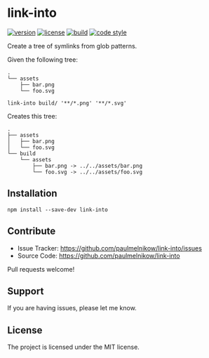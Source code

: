 # link-into

[![version](https://img.shields.io/npm/v/link-into.svg?style=flat-square)][npm]
[![license](https://img.shields.io/npm/l/link-into.svg?style=flat-square)][npm]
[![build](https://img.shields.io/circleci/project/github/paulmelnikow/link-into.svg?style=flat-square)][build]
[![code style](https://img.shields.io/badge/code_style-prettier-ff69b4.svg?style=flat-square)][prettier]

[npm]: https://npmjs.comlink-into/
[build]: https://circleci.com/gh/paulmelnikow/link-into/tree/master
[prettier]: https://prettier.io/

Create a tree of symlinks from glob patterns.

Given the following tree:

```
.
└── assets
    ├── bar.png
    └── foo.svg
```

```
link-into build/ '**/*.png' '**/*.svg'
```

Creates this tree:

```
.
├── assets
│   ├── bar.png
│   └── foo.svg
└── build
    └── assets
        ├── bar.png -> ../../assets/bar.png
        └── foo.svg -> ../../assets/foo.svg
```

## Installation

```
npm install --save-dev link-into
```

## Contribute

-   Issue Tracker: https://github.com/paulmelnikow/link-into/issues
-   Source Code: https://github.com/paulmelnikow/link-into

Pull requests welcome!

## Support

If you are having issues, please let me know.

## License

The project is licensed under the MIT license.
